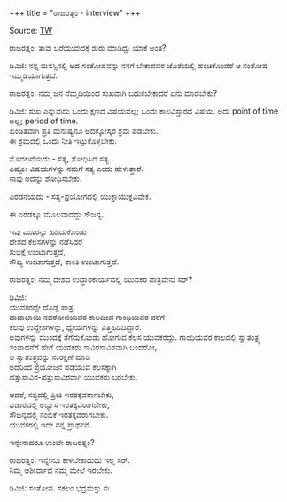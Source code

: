 +++
title = "ರಾಜರತ್ನಂ - interview"
+++

Source: [TW](https://www.youtube.com/watch?v=vPo6_Tby4ys&t=46s)

ರಾಜರತ್ನಂ: ತಾವು ಬರೆಯುವುದಕ್ಕೆ ಶುರು ಮಾಡಿದ್ದು ಯಾಕೆ ಅಂತ?

ಡಿವಿಜಿ: ನನ್ನ ಮನಸ್ಸಿನಲ್ಲಿ ಆದ ಸಂತೋಷವನ್ನು ನನಗೆ ಬೇಕಾದವರ ಜೊತೆಯಲ್ಲಿ ಹಂಚಿಕೊಂಡರೆ ಆ ಸಂತೋಷ ಇಮ್ಮಡಿಯಾಗುತ್ತದೆ.

ರಾಜರತ್ನಂ: ನಮ್ಮ ಜನ ನೆಮ್ಮದಿಯಿಂದ ಸುಖವಾಗಿ ಬದುಕಬೇಕಾದರೆ ಏನು ಮಾಡಬೇಕು?

ಡಿವಿಜಿ: ಸುಖ ಎನ್ನುವುದು ಒಂದು ಕ್ಷಣದ ವಿಷಯವಲ್ಲ; ಒಂದು ಕಾಲವಿಸ್ತಾರದ ವಿಷಯ. ಅದು point of time ಅಲ್ಲ; period of time.  
ಖಂಡಿತವಾಗಿ ಪ್ರತಿ ಮನುಷ್ಯನೂ ಅದಕ್ಕೋಸ್ಕರ ಶ್ರಮ ಪಡಬೇಕು.  
ಈ ಶ್ರಮದಲ್ಲಿ ಒಂದು ನೀತಿ ಇಟ್ಟುಕೊಳ್ಳಬೇಕು.  

ಮೊದಲನೆಯದು - ಸತ್ಯ, ಶೋಧಿಸಿದ ಸತ್ಯ.  
ಎಷ್ಟೋ ವಿಷಯಗಳನ್ನು ನಮಗೆ ಸತ್ಯ ಎಂದು ಹೇಳುತ್ತಾರೆ.  
ನಾವು ಅದನ್ನು ಶೋಧಿಸಬೇಕು. 

ಎರಡನೆಯದು - ಸತ್ಯ-ಪ್ರಯೋಗದಲ್ಲಿ ಯುಕ್ತಾಯುಕ್ತವಿವೇಕ.  

ಈ ಎರಡಕ್ಕೂ ಮೂಲವಾದದ್ದು ಸೌಜನ್ಯ.  

ಇವು ಮೂರನ್ನು ಹಿಡಿದುಕೊಂಡು  
ದೇಶದ ಕೆಲಸಗಳನ್ನು ನಡೆಸಿದರೆ  
ಸುಭಿಕ್ಷೆ ಉಂಟಾಗುತ್ತದೆ,  
ಸೌಖ್ಯ ಉಂಟಾಗುತ್ತದೆ, ಶಾಂತಿ ಉಂಟಾಗುತ್ತದೆ.

ರಾಜರತ್ನಂ: ನಮ್ಮ ದೇಶದ ಉದ್ಧಾರಕಾರ್ಯದಲ್ಲಿ ಯುವಕರ ಪಾತ್ರವೇನು ಸರ್?

ಡಿವಿಜಿ:  
ಯುವಕರದ್ದೇ ದೊಡ್ಡ ಪಾತ್ರ.  
ದಾದಾಭಾಯಿ ನವರೋಜಿಯವರ ಕಾಲದಿಂದ ಗಾಂಧಿಯವರ ವರೆಗೆ  
ಕೆಲವು ಉದ್ದೇಶಗಳನ್ನು, ಧ್ಯೇಯಗಳನ್ನು ಎತ್ತಿಹಿಡಿದಿದ್ದಾರೆ.  
ಅವುಗಳನ್ನು ಮುಂದಕ್ಕೆ ತೆಗೆದುಕೊಂಡು ಹೋಗುವ ಕೆಲಸ ಯುವಕರದ್ದು. ಗಾಂಧಿಯವರ ಕಾಲದಲ್ಲಿ ಸ್ವಾತಂತ್ರ್ಯ ಸಂಪಾದನೆಗೆ ಹೇಗೆ ಯುವಕರು ಸಾವಿರಸಾವಿರವಾಗಿ ಬಂದರೋ,  
ಆ ಸ್ವಾತಂತ್ರ್ಯವನ್ನು ಸಂರಕ್ಷಣೆ ಮಾಡಿ  
ಅದರಿಂದ ಪ್ರಯೋಜನ ಪಡೆಯುವ ಕೆಲಸಕ್ಕಾಗಿ  
ಹತ್ತುಸಾವಿರ-ಹತ್ತುಸಾವಿರವಾಗಿ ಯುವಕರು ಬರಬೇಕು.  

ಆದರೆ, ಸತ್ಯದಲ್ಲಿ ಪ್ರೀತಿ ಇರತಕ್ಕವರಾಗಬೇಕು,  
ವಿಚಾರದಲ್ಲಿ ಅಭ್ಯಾಸ ಇರತಕ್ಕವರಾಗಬೇಕು,  
ಸೌಜನ್ಯದಲ್ಲಿ ನಂಬಿಕೆ ಇರತಕ್ಕವರಾಗಬೇಕು.  
ಯುವಕರಲ್ಲಿ ಇದೇ ನನ್ನ ಪ್ರಾರ್ಥನೆ.

ಇನ್ನೇನಾದರೂ ಉಂಟೇ ರಾಜರತ್ನಂ?

ರಾಜರತ್ನಂ: ಇನ್ನೇನೂ ಕೇಳಬೇಕಾದುದು ಇಲ್ಲ ಸರ್.  
ನಿಮ್ಮ ಆಶೀರ್ವಾದ ನಮ್ಮ ಮೇಲೆ ಇರಬೇಕು.

ಡಿವಿಜಿ: ಸಂತೋಷ. ಸಕಲಂ ಭದ್ರಮಸ್ತು ನಃ

